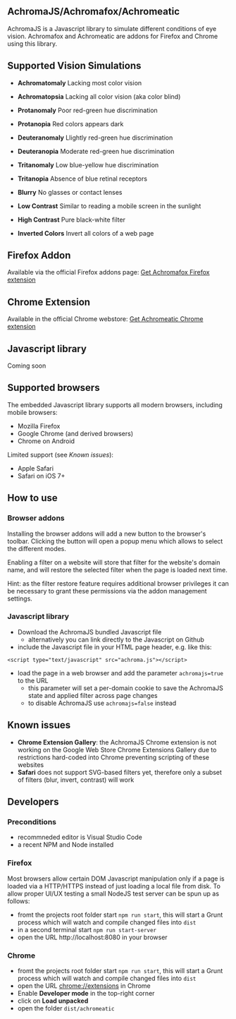 ## AchromaJS/Achromafox/Achromeatic

AchromaJS is a Javascript library to simulate different conditions of eye vision.
Achromafox and Achromeatic are addons for Firefox and Chrome using this library.

## Supported Vision Simulations

* **Achromatomaly** Lacking most color vision
* **Achromatopsia** Lacking all color vision (aka color blind)
* **Protanomaly** Poor red-green hue discrimination
* **Protanopia** Red colors appears dark
* **Deuteranomaly** Llightly red-green hue discrimination
* **Deuteranopia** Moderate red-green hue discrimination
* **Tritanomaly** Low blue-yellow hue discrimination
* **Tritanopia** Absence of blue retinal receptors

* **Blurry** No glasses or contact lenses
* **Low Contrast** Similar to reading a mobile screen in the sunlight
* **High Contrast** Pure black-white filter
* **Inverted Colors** Invert all colors of a web page

## Firefox Addon

Available via the official Firefox addons
page: [Get Achromafox Firefox extension](https://addons.mozilla.org/en-US/firefox/addon/achromafox/)

## Chrome Extension

Available in the official Chrome
webstore: [Get Achromeatic Chrome extension](https://chrome.google.com/webstore/detail/achromeatic/aaljbccmkbfdgnlbndbngcfimephplbi)

## Javascript library

Coming soon

## Supported browsers

The embedded Javascript library supports all modern browsers, including mobile browsers:

* Mozilla Firefox
* Google Chrome (and derived browsers)
* Chrome on Android

Limited support (see *Known issues*):

* Apple Safari
* Safari on iOS 7+

## How to use

### Browser addons

Installing the browser addons will add a new button to the browser's toolbar.
Clicking the button will open a popup menu which allows to select the different modes.

Enabling a filter on a website will store that filter for the website's domain name,
and will restore the selected filter when the page is loaded next time.

Hint: as the filter restore feature requires additional browser privileges it can be necessary
to grant these permissions via the addon management settings.

### Javascript library

* Download the AchromaJS bundled Javascript file
    * alternatively you can link directly to the Javascript on Github
* include the Javascript file in your HTML page header, e.g. like this:

```
<script type="text/javascript" src="achroma.js"></script>
```

* load the page in a web browser and add the parameter `achromajs=true` to the URL
    * this parameter will set a per-domain cookie to save the AchromaJS state and applied filter across page changes
    * to disable AchromaJS use `achromajs=false` instead

## Known issues

* **Chrome Extension Gallery**: the AchromaJS Chrome extension is not working on the Google Web Store Chrome Extensions
  Gallery due to restrictions hard-coded into Chrome preventing scripting of these websites
* **Safari** does not support SVG-based filters yet, therefore only a subset of filters (blur, invert, contrast) will
  work

## Developers

### Preconditions

- recommneded editor is Visual Studio Code
- a recent NPM and Node installed

### Firefox

Most browsers allow certain DOM Javascript manipulation only if a page is loaded via a HTTP/HTTPS instead of just
loading a local file from disk.
To allow proper UI/UX testing a small NodeJS test server can be spun up as follows:

* fromt the projects root folder start `npm run start`, this will start a Grunt process which will watch and compile
  changed files into `dist`
* in a second terminal start `npm run start-server`
* open the URL http://localhost:8080 in your browser

### Chrome

* fromt the projects root folder start `npm run start`, this will start a Grunt process which will watch and compile
  changed files into `dist`
* open the URL [chrome://extensions](chrome://extensions) in Chrome
* Enable **Developer mode** in the top-right corner
* click on **Load unpacked**
* open the folder `dist/achromeatic`



